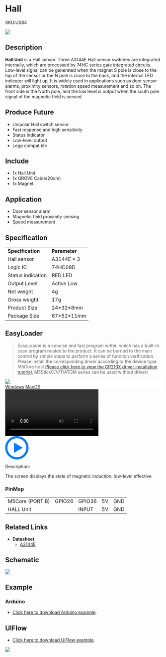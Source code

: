 # Hall

<el-tag effect="plain">SKU:U084</el-tag>

<div class="product_pic"><img src="assets/img/product_pics/unit/hall/hall_unit.webp"></div>

## Description

**Hall Unit** is a Hall sensor. Three A3144E Hall sensor switches are integrated internally, which are processed by 74HC series gate integrated circuits. Low-level signal can be generated when the magnet S pole is close to the top of the sensor or the N pole is close to the back, and the internal LED indicator will light up. It is widely used in applications such as door sensor alarms, proximity sensors, rotation speed measurement and so on. The front side is the North pole, and the low level is output when the south pole signal of the magnetic field is sensed.

## Produce Future

- Unipolar Hall switch sensor
- Fast response and high sensitivity
- Status indicator
- Low-level output
- Lego compatible

## Include

- 1x Hall Unit
- 1x GROVE Cable(20cm)
- 1x Magnet

## Application

-  Door sensor alarm
-  Magnetic field proximity sensing
-  Speed measurement

## Specification

<table>
    <tr style="font-weight:bold">
        <td>Specification</td>
        <td>Parameter</td>
    </tr>
    <tr>
        <td>Hall sensor</td>
        <td>A3144E * 3</td>
    </tr>
    <tr>
        <td>Logic IC</td>
        <td>74HC08D</td>
    </tr>
    <tr>
        <td>Status indication</td>
        <td> RED LED</td>
    </tr>
    <tr>
        <td>Output Level</td>
        <td>Active Low</td>
    </tr>
    <tr>
      <td>Net weight</td>
      <td>4g</td>
   </tr>
      <tr>
      <td>Gross weight</td>
      <td>17g</td>
   </tr>
   <tr>
      <td>Product Size</td>
      <td>24*32*8mm</td>
   </tr>
   <tr>
      <td>Package Size</td>
      <td>67*52*11mm</td>
   </tr>
</table>

## EasyLoader

>EasyLoader is a concise and fast program writer, which has a built-in case program related to the product. It can be burned to the main control by simple steps to perform a series of function verification. Please install the corresponding driver according to the device type. M5Core host [Please click here to view the CP210X driver installation tutorial](en/arduino/arduino_development), M5StickC/V/T/ATOM series can be used without driver)

<div class="easyloader-box">
    <div style="background-color:white;">
        <div><img src="https://m5stack.oss-cn-shenzhen.aliyuncs.com/image/easyloader_intro.webp"></div>
        <div class="easyloader-btn">
            <a href="https://m5stack.oss-cn-shenzhen.aliyuncs.com/EasyLoader/Windows/UNIT/For%20M5Core/EasyLoader_HALL_UNIT_With_M5Core.exe">Windows</a>
            <a href="https://m5stack.oss-cn-shenzhen.aliyuncs.com/EasyLoader/MacOS/UNIT/EasyLoader_HALL_UNIT_With_M5Core.dmg">MacOS</a>
        </div>
    </div>
    <div>
        <video id="example_video" controls>
            <source src="https://m5stack.oss-cn-shenzhen.aliyuncs.com/video/Product_example_video/Unit/HALL_Unit.mp4" type="video/mp4">
        </video>
        <div class="easyloader-mask">
        <a>
            <svg id="play-btn" t="1583228776634" class="icon" viewBox="0 0 1024 1024" version="1.1" xmlns="http://www.w3.org/2000/svg" p-id="4152" width="75" height="75"><path d="M512 0C229.216 0 0 229.216 0 512s229.216 512 512 512 512-229.216 512-512S794.784 0 512 0z m0 928C282.24 928 96 741.76 96 512S282.24 96 512 96s416 186.24 416 416-186.24 416-416 416zM384 288l384 224-384 224z" p-id="4153" fill="#007aff"></path></svg></a>
            <p>Description:</p>
            <p>The screen displays the state of magnetic induction, low-level effective</p>
        </div>
    </div>
</div>

### PinMap

<table>
 <tr><td>M5Core (PORT B)</td><td>GPIO26</td><td>GPIO36</td><td>5V</td><td>GND</td></tr>
 <tr><td>HALL Unit</td><td> </td><td>INPUT</td><td>5V</td><td>GND</td></tr>
</table>

## Related Links

- **Datasheet**
    - [A3144E](https://m5stack.oss-cn-shenzhen.aliyuncs.com/resource/docs/datasheet/unit/3141Thru3144E_HALL.PDF)

## Schematic

<img src= "assets/img/product_pics/unit/hall/hall_unit_sch.webp">

## Example

### Arduino

- [Click here to download Arduino example](https://github.com/m5stack/M5-ProductExampleCodes/tree/master/Unit/HALL/HALL).

## UIFlow

- [Click here to download UIFlow example](https://github.com/m5stack/M5-ProductExampleCodes/tree/master/Unit/HALL/UIFlow). 

<img src= "assets/img/product_pics/unit/hall/hall_unit_uiflow.webp">

<script>

   var purchase_link = '';


   anchor_search(purchase_link);
   scrollFunc();

</script>